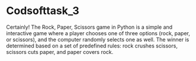# Codsofttask_3
Certainly! The Rock, Paper, Scissors game in Python is a simple and interactive game where a player chooses one of three options (rock, paper, or scissors), and the computer randomly selects one as well. The winner is determined based on a set of predefined rules: rock crushes scissors, scissors cuts paper, and paper covers rock.
